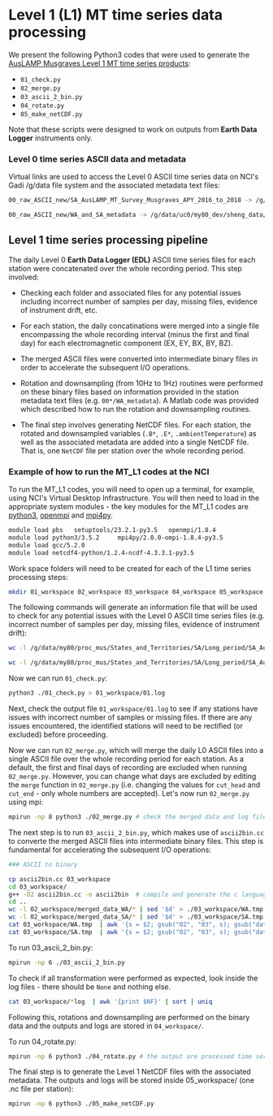 Level 1 (L1) MT time series data processing
===========================================
We present the following Python3 codes that were used to generate the [AusLAMP Musgraves Level 1 MT time series products](http://dx.doi.org/10.25914/5eaa30de53244):

   - `01_check.py` 
   - `02_merge.py`
   - `03_ascii_2_bin.py`
   - `04_rotate.py`
   - `05_make_netCDF.py`

Note that these scripts were designed to work on outputs from **Earth Data Logger** instruments only.

### Level 0 time series ASCII data and metadata
Virtual links are used to access the Level 0 ASCII time series data on NCI's Gadi /g/data file system and the associated metadata text files:
 
```bash 
00_raw_ASCII_new/SA_AusLAMP_MT_Survey_Musgraves_APY_2016_to_2018 -> /g/data/my80/proc_mus/States_and_Territories/SA/Long_period/SA_AusLAMP_MT_Survey_Musgraves_APY_2016_to_2018/?A/Level_0_Concatinated_Time_Series_ASCII/

00_raw_ASCII_new/WA_and_SA_metadata -> /g/data/uc0/my80_dev/sheng_data/WA_and_SA_metadata/
```

## Level 1 time series processing pipeline

The daily Level 0 **Earth Data Logger (EDL)** ASCII time series files for each station were concatenated over the whole recording period. This step involved:

+ Checking each folder and associated files for any potential issues including incorrect number of samples per day, missing files, evidence of instrument drift, etc.
   
+ For each station, the daily concatinations were merged into a single file encompassing the whole recording interval (minus the first and final day) for each electromagnetic component (EX, EY, BX, BY, BZ). 

+ The merged ASCII files were converted into intermediate binary files in order to accelerate the subsequent I/O operations. 

+ Rotation and downsampling (from 10Hz to 1Hz) routines were performed on these binary files based on information provided in the station metadata text files (e.g. `00*/WA_metadata`). A Matlab code was provided which described how to run the rotation and downsampling routines.  

+ The final step involves generating NetCDF files. For each station, the rotated and downsampled variables (`.B*`, `.E*`, `.ambientTemperature`) as well as the associated metadata are added into a single NetCDF file. That is, one `NetCDF` file per station over the whole recording period.


### Example of how to run the MT_L1 codes at the NCI
To run the MT_L1 codes, you will need to open up a terminal, for example, using NCI's Virtual Desktop Infrastructure. You will then need to load in the appropriate system modules - the key modules for the MT_L1 codes are [python3](https://www.python.org/), [openmpi](https://www.open-mpi.org/) and [mpi4py](https://mpi4py.readthedocs.io/en/stable/).

```bash
module load pbs   setuptools/23.2.1-py3.5   openmpi/1.8.4
module load python3/3.5.2     mpi4py/2.0.0-ompi-1.8.4-py3.5 
module load gcc/5.2.0
module load netcdf4-python/1.2.4-ncdf-4.3.3.1-py3.5
```
Work space folders will need to be created for each of the L1 time series processing steps:

```bash
mkdir 01_workspace 02_workspace 03_workspace 04_workspace 05_workspace
```
The following commands will generate an information file that will be used to check for any potential issues with the Level 0 ASCII time series files (e.g. incorrect number of samples per day, missing files, evidence of instrument drift):

```bash
wc -l /g/data/my80/proc_mus/States_and_Territories/SA/Long_period/SA_AusLAMP_MT_Survey_Musgraves_APY_2016_to_2018/WA/Level_0_Concatinated_Time_Series_ASCII/*/*/* | sed  '$d' > 01_workspace/WA.log

wc -l /g/data/my80/proc_mus/States_and_Territories/SA/Long_period/SA_AusLAMP_MT_Survey_Musgraves_APY_2016_to_2018/SA/Level_0_Concatinated_Time_Series_ASCII/*/*/* | sed  '$d' > 01_workspace/SA.log
```
Now we can run `01_check.py`:

```bash
python3 ./01_check.py > 01_workspace/01.log
```

Next, check the output file `01_workspace/01.log` to see if any stations have issues with incorrect number of samples or missing files. If there are any issues encountered, the identified stations will need to be rectified (or excluded) before proceeding.

Now we can run `02_merge.py`, which will merge the daily L0 ASCII files into a single ASCII file over the whole recording period for each station. As a default, the first and final days of recording are excluded when running `02_merge.py`. However, you can change what days are excluded by editing the `merge` function in `02_merge.py` (i.e. changing the values for `cut_head` and `cut_end` - only whole numbers are accepted). Let's now run `02_merge.py` using mpi: 

```bash
mpirun -np 8 python3 ./02_merge.py # check the merged data and log files in 02_workspace/
```
The next step is to run `03_ascii_2_bin.py`, which makes use of `ascii2bin.cc` to converte the merged ASCII files into intermediate binary files. This step is fundamental for accelerating the subsequent I/O operations: 

```bash
### ASCII to binary

cp ascii2bin.cc 03_workspace
cd 03_workspace/ 
g++ -O2 ascii2bin.cc -o ascii2bin  # compile and generate the c language program
cd ..
wc -l 02_workspace/merged_data_WA/* | sed '$d' > ./03_workspace/WA.tmp
wc -l 02_workspace/merged_data_SA/* | sed '$d' > ./03_workspace/SA.tmp
cat 03_workspace/WA.tmp  | awk '{s = $2; gsub("02", "03", s); gsub("data","data_bin", s); printf("./03_workspace/ascii2bin %s %s %s.bin \n", $2, $1, s)}' > ./03_workspace/WA.cmd
cat 03_workspace/SA.tmp  | awk '{s = $2; gsub("02", "03", s); gsub("data","data_bin", s); printf("./03_workspace/ascii2bin %s %s %s.bin \n", $2, $1, s)}' > ./03_workspace/SA.cmd
```

To run 03_ascii_2_bin.py:

```bash
mpirun -np 6 ./03_ascii_2_bin.py
```

To check if all transformation were performed as expected, look inside the log files - there should be `None` and nothing else.

```bash
cat 03_workspace/*log  | awk '{print $NF}' | sort | uniq 
```

Following this, rotations and downsampling are performed on the binary data and the outputs and logs are stored in `04_workspace/`.

To run 04_rotate.py:

```bash
mpirun -np 6 python3 ./04_rotate.py # the output are processed time series stored as binary files in 04_workspace.
```

The final step is to generate the Level 1 NetCDF files with the associated metadata. The outputs and logs will be stored inside 05_workspace/ (one .nc file per station): 

```bash
mpirun -np 6 python3 ./05_make_netCDF.py 
```
